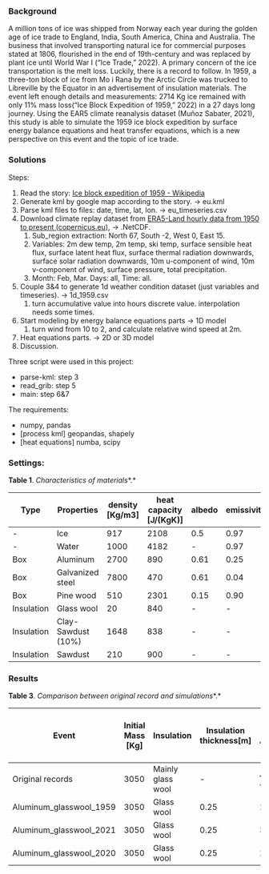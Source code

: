 

### Background

A million tons of ice was shipped from Norway each year during the golden age of ice trade to England, India, South America, China and Australia. The business that involved transporting natural ice for commercial purposes stated at 1806, flourished in the end of 19th-century and was replaced by plant ice until World War I (“Ice Trade,” 2022). A primary concern of the ice transportation is the melt loss. Luckily, there is a record to follow. In 1959, a three-ton block of ice from Mo i Rana by the Arctic Circle was trucked to Libreville by the Equator in an advertisement of insulation materials. The event left enough details and measurements: 2714 Kg ice remained with only 11% mass loss(“Ice Block Expedition of 1959,” 2022) in a 27 days long journey. Using the EAR5 climate reanalysis dataset (Muñoz Sabater, 2021), this study is able to simulate the 1959 ice block expedition by surface energy balance equations and heat transfer equations, which is a new perspective on this event and the topic of ice trade.

### Solutions

Steps:

1. Read the story: [Ice block expedition of 1959 - Wikipedia](https://en.wikipedia.org/wiki/Ice_block_expedition_of_1959)
2. Generate kml by google map according to the story. -> eu.kml
3. Parse kml files to files: date, time, lat, lon. -> eu_timeseries.csv
4. Download climate replay dataset from [ERA5-Land hourly data from 1950 to present (copernicus.eu)](https://cds.climate.copernicus.eu/cdsapp#!/dataset/reanalysis-era5-land?tab=overview), -> .NetCDF.
   1. Sub_region extraction: North 67, South -2, West 0, East 15.
   2. Variables: 2m dew temp, 2m temp, ski temp, surface sensible heat flux, surface latent heat flux, surface thermal radiation downwards, surface solar radiation downwards, 10m u-component of wind, 10m v-component of wind, surface pressure, total precipitation.
   3. Month: Feb, Mar. Days: all, Time: all.
5. Couple 3&4 to generate 1d weather condition dataset (just variables and timeseries). -> 1d_1959.csv
   1. turn accumulative value into hours discrete value. interpolation needs some times.
6. Start modeling by energy balance equations parts -> 1D model
   1. turn wind from 10 to 2, and calculate relative wind speed at 2m.
7. Heat equations parts. -> 2D or 3D model
8. Discussion.

Three script were used in this project:

- parse-kml: step 3
- read_grib: step 5
- main: step 6&7

The requirements:
- numpy, pandas
- [process kml] geopandas, shapely
- [heat equations] numba, scipy


### Settings:



**Table 1**. *Characteristics of materials**.*

| **Type**   | **Properties**     | **density**  **[Kg/m3]** | **heat capacity**  **[J/(KgK)]** | **albedo** | **emissivity** | **H****eat**   **conductivity**  **[W/(mK)]** | **Diffusivity**  **[mm2/s]** | **Thickness**  **[m]** |
| ---------- | ------------------ | ------------------------ | -------------------------------- | ---------- | -------------- | --------------------------------------------- | ---------------------------- | ---------------------- |
| -          | Ice                | 917                      | 2108                             | 0.5        | 0.97           | 2.3                                           | 1.19                         | -                      |
| -          | Water              | 1000                     | 4182                             | -          | 0.97           | -                                             | -                            | -                      |
| Box        | Aluminum           | 2700                     | 890                              | 0.61       | 0.25           | 237                                           | -                            | 0.02                   |
| Box        | Galvanized steel   | 7800                     | 470                              | 0.61       | 0.04           | 52                                            | -                            | 0.02                   |
| Box        | Pine wood          | 510                      | 2301                             | 0.15       | 0.90           | 0.11                                          | -                            | 0.02                   |
| Insulation | Glass wool         | 20                       | 840                              | -          | -              | 0.04                                          | 1.79                         | 0.25                   |
| Insulation | Clay-Sawdust (10%) | 1648                     | 838                              | -          | -              | 0.63                                          | 0.45                         | 0.25                   |
| Insulation | Sawdust            | 210                      | 900                              | -          | -              | 0.08                                          | 0.42                         | 0.25                   |



### Results



**Table 3**. *Comparison between original record and simulations**.*

| Event                   | Initial Mass [Kg] | Insulation        | Insulation  thickness[m] | Mass lost  Algiers [Kg] | Mass loss  Sahara [Kg/day] | Mass loss  In total [Kg] |
| ----------------------- | ----------------- | ----------------- | ------------------------ | ----------------------- | -------------------------- | ------------------------ |
| Original records        | 3050              | Mainly glass wool | -                        | About 4                 | About 15                   | 336                      |
| Aluminum_glasswool_1959 | 3050              | Glass wool        | 0.25                     | 26.5                    | 14.3                       | 352.3                    |
| Aluminum_glasswool_2021 | 3050              | Glass wool        | 0.25                     | 32.0                    | 13.2                       | 348.2                    |
| Aluminum_glasswool_2020 | 3050              | Glass wool        | 0.25                     | 23.0                    | 11.7                       | 322.8                    |

 
